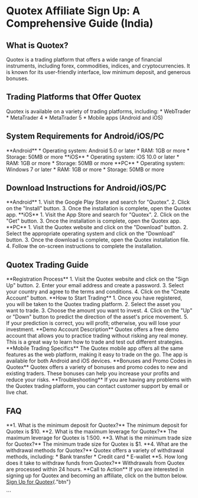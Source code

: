 # Quotex Affiliate Sign Up: A Comprehensive Guide (India)

## What is Quotex?

Quotex is a trading platform that offers a wide range of financial
instruments, including forex, commodities, indices, and
cryptocurrencies. It is known for its user-friendly interface, low
minimum deposit, and generous bonuses.

## Trading Platforms that Offer Quotex

Quotex is available on a variety of trading platforms, including: \*
WebTrader \* MetaTrader 4 \* MetaTrader 5 \* Mobile apps (Android and
iOS)

## System Requirements for Android/iOS/PC

\*\*Android\*\* \* Operating system: Android 5.0 or later \* RAM: 1GB or
more \* Storage: 50MB or more \*\*iOS\*\* \* Operating system: iOS 10.0
or later \* RAM: 1GB or more \* Storage: 50MB or more \*\*PC\*\* \*
Operating system: Windows 7 or later \* RAM: 1GB or more \* Storage:
50MB or more

## Download Instructions for Android/iOS/PC

\*\*Android\*\* 1. Visit the Google Play Store and search for
"Quotex". 2. Click on the "Install" button. 3. Once the
installation is complete, open the Quotex app. \*\*iOS\*\* 1. Visit the
App Store and search for "Quotex". 2. Click on the "Get"
button. 3. Once the installation is complete, open the Quotex app.
\*\*PC\*\* 1. Visit the Quotex website and click on the "Download"
button. 2. Select the appropriate operating system and click on the
"Download" button. 3. Once the download is complete, open the
Quotex installation file. 4. Follow the on-screen instructions to
complete the installation.

## Quotex Trading Guide

\*\*Registration Process\*\* 1. Visit the Quotex website and click on
the "Sign Up" button. 2. Enter your email address and create a
password. 3. Select your country and agree to the terms and conditions.
4. Click on the "Create Account" button. \*\*How to Start
Trading\*\* 1. Once you have registered, you will be taken to the Quotex
trading platform. 2. Select the asset you want to trade. 3. Choose the
amount you want to invest. 4. Click on the "Up" or "Down"
button to predict the direction of the asset\'s price movement. 5. If
your prediction is correct, you will profit; otherwise, you will lose
your investment. \*\*Demo Account Description\*\* Quotex offers a free
demo account that allows you to practice trading without risking any
real money. This is a great way to learn how to trade and test out
different strategies. \*\*Mobile Trading Specifics\*\* The Quotex mobile
app offers all the same features as the web platform, making it easy to
trade on the go. The app is available for both Android and iOS devices.
\*\*Bonuses and Promo Codes in Quotex\*\* Quotex offers a variety of
bonuses and promo codes to new and existing traders. These bonuses can
help you increase your profits and reduce your risks.
\*\*Troubleshooting\*\* If you are having any problems with the Quotex
trading platform, you can contact customer support by email or live
chat.

## FAQ

\*\*1. What is the minimum deposit for Quotex?\*\* The minimum deposit
for Quotex is \$10. \*\*2. What is the maximum leverage for Quotex?\*\*
The maximum leverage for Quotex is 1:500. \*\*3. What is the minimum
trade size for Quotex?\*\* The minimum trade size for Quotex is \$1.
\*\*4. What are the withdrawal methods for Quotex?\*\* Quotex offers a
variety of withdrawal methods, including: \* Bank transfer \* Credit
card \* E-wallet \*\*5. How long does it take to withdraw funds from
Quotex?\*\* Withdrawals from Quotex are processed within 24 hours.
\*\*Call to Action\*\* If you are interested in signing up for Quotex
and becoming an affiliate, click on the button below. [Sign Up for
Quotex](\%22https://traff.sbs/brokerqxsignup\%22){."btn"}

\`\`\`

